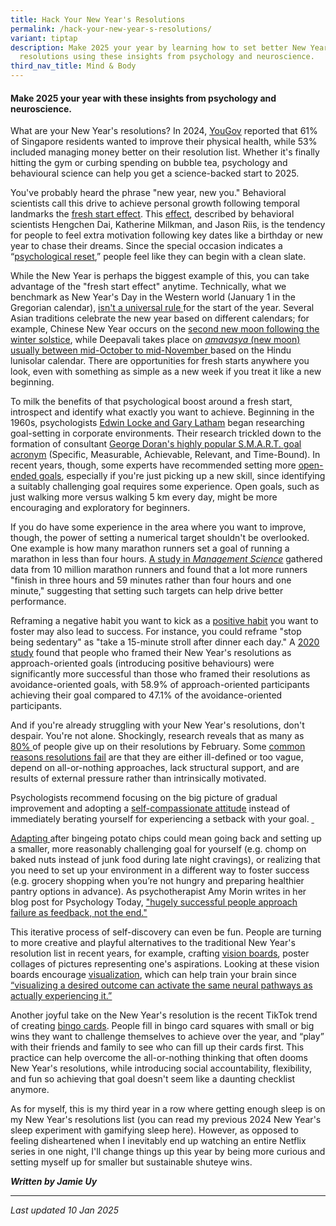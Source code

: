 ```yaml
---
title: Hack Your New Year's Resolutions
permalink: /hack-your-new-year-s-resolutions/
variant: tiptap
description: Make 2025 your year by learning how to set better New Year's
  resolutions using these insights from psychology and neuroscience.
third_nav_title: Mind & Body
---
```

<h4>Make 2025 your year with these insights from psychology and neuroscience.</h4>
<p></p>
<p>What are your New Year's resolutions? In 2024, <a href="https://sg.yougov.com/consumer/articles/48336-what-are-singaporeans-top-new-year-resolutions-for-2024" rel="noopener noreferrer nofollow" target="_blank"><u>YouGov</u></a> reported
that 61% of Singapore residents wanted to improve their physical health,
while 53% included managing money better on their resolution list. Whether
it's finally hitting the gym or curbing spending on bubble tea, psychology
and behavioural science can help you get a science-backed start to 2025.&nbsp;&nbsp;</p>
<p>You've probably heard the phrase "new year, new you." Behavioral scientists
call this drive to achieve personal growth following temporal landmarks
the <a href="https://www.psychologytoday.com/intl/blog/4000-mondays/202412/fresh-starts-the-psychology-behind-new-year-motivation?msockid=0e9b106fe0af61863b7b04eae1ea6015" rel="noopener noreferrer nofollow" target="_blank"><u>fresh start effect</u></a>.
This <a href="https://doi.org/10.1287/mnsc.2014.1901a" rel="noopener noreferrer nofollow" target="_blank"><u>effect</u></a>,
described by behavioral scientists Hengchen Dai, Katherine Milkman, and
Jason Riis, is the tendency for people to feel extra motivation following
key dates like a birthday or new year to chase their dreams. Since the
special occasion indicates a “<a href="https://www.thebehavioralscientist.com/glossary/fresh-start-effect" rel="noopener noreferrer nofollow" target="_blank"><u>psychological reset</u></a>,”
people feel like they can begin with a clean slate.</p>
<p>While the New Year is perhaps the biggest example of this, you can take
advantage of the "fresh start effect" anytime. Technically, what we benchmark
as New Year's Day in the Western world (January 1 in the Gregorian calendar),
<a href="https://www.nationalgeographic.com/travel/article/calendar-new-year-celebrations-around-world" rel="noopener noreferrer nofollow" target="_blank"><u>isn't a universal rule</u>
</a>for the start of the year. Several Asian traditions celebrate the new
year based on different calendars; for example, Chinese New Year occurs
on the <a href="https://lammuseum.wfu.edu/education/teachers/chinese-new-year/history-of-chinese-new-year/" rel="noopener noreferrer nofollow" target="_blank"><u>second new moon following the winter solstice</u></a>,
while Deepavali takes place on <em><a href="https://www.nationalgeographic.com/travel/article/calendar-new-year-celebrations-around-world" rel="noopener noreferrer nofollow" target="_blank"><u>amavasya </u></a></em>
<a href="https://www.nationalgeographic.com/travel/article/calendar-new-year-celebrations-around-world" rel="noopener noreferrer nofollow" target="_blank"><u>(new moon) usually between mid-October to mid-November </u>
</a>based on the Hindu lunisolar calendar. There are opportunities for fresh
starts anywhere you look, even with something as simple as a new week if
you treat it like a new beginning.</p>
<p>To milk the benefits of that psychological boost around a fresh start,
introspect and identify what exactly you want to achieve. Beginning in
the 1960s, psychologists <a href="https://www.bing.com/ck/a?!&amp;&amp;p=612520324d8124e1cf5704ef6c1f599440c87a3d52f95068bd2eea6088e07256JmltdHM9MTczNjI5NDQwMA&amp;ptn=3&amp;ver=2&amp;hsh=4&amp;fclid=0e9b106f-e0af-6186-3b7b-04eae1ea6015&amp;psq=Edwin+Locke+and+Gary+Latham+goal+setting+theory&amp;u=a1aHR0cHM6Ly9tZWQuc3RhbmZvcmQuZWR1L2NvbnRlbnQvZGFtL3NtL3Mtc3BpcmUvZG9jdW1lbnRzL1BELmxvY2tlLWFuZC1sYXRoYW0tcmV0cm9zcGVjdGl2ZV9QYXBlci5wZGY&amp;ntb=1" rel="noopener noreferrer nofollow" target="_blank"><u>Edwin Locke and Gary Latham</u></a> began
researching goal-setting in corporate environments. Their research trickled
down to the formation of consultant <a href="https://www.projectsmart.co.uk/smart-goals/brief-history-of-smart-goals.php" rel="noopener noreferrer nofollow" target="_blank"><u>George Doran's highly popular S.M.A.R.T. goal acronym</u></a> (Specific,
Measurable, Achievable, Relevant, and Time-Bound). In recent years, though,
some experts have recommended setting more <a href="https://www.scientificamerican.com/article/slipping-on-your-new-years-resolutions-science-tips-to-get-on-track/" rel="noopener noreferrer nofollow" target="_blank"><u>open-ended goals</u></a>,
especially if you're just picking up a new skill, since identifying a suitably
challenging goal requires some experience. Open goals, such as just walking
more versus walking 5 km every day, might be more encouraging and exploratory
for beginners.</p>
<p>If you do have some experience in the area where you want to improve,
though, the power of setting a numerical target shouldn't be overlooked.
One example is how many marathon runners set a goal of running a marathon
in less than four hours. <a href="https://pubsonline.informs.org/doi/abs/10.1287/mnsc.2015.2417" rel="noopener noreferrer nofollow" target="_blank"><u>A study in </u></a><em><a href="https://pubsonline.informs.org/doi/abs/10.1287/mnsc.2015.2417" rel="noopener noreferrer nofollow" target="_blank"><u>Management Science</u></a> </em>gathered
data from 10 million marathon runners and found that a lot more runners
"finish in three hours and 59 minutes rather than four hours and one minute,"
suggesting that setting such targets can help drive better performance.</p>
<p>Reframing a negative habit you want to kick as a <a href="https://theconversation.com/the-science-behind-building-healthy-habits-can-help-you-keep-your-new-years-resolution-219947" rel="noopener noreferrer nofollow" target="_blank"><u>positive habit</u></a> you
want to foster may also lead to success. For instance, you could reframe
"stop being sedentary" as "take a 15-minute stroll after dinner each day."
A <a href="https://journals.plos.org/plosone/article?id=10.1371/journal.pone.0234097" rel="noopener noreferrer nofollow" target="_blank"><u>2020 study</u></a> found
that people who framed their New Year's resolutions as approach-oriented
goals (introducing positive behaviours) were significantly more successful
than those who framed their resolutions as avoidance-oriented goals, with
58.9% of approach-oriented participants achieving their goal compared to
47.1% of the avoidance-oriented participants.</p>
<p>And if you're already struggling with your New Year's resolutions, don't
despair. You're not alone. Shockingly, research reveals that as many as
<a href="https://www.psychologytoday.com/us/blog/what-mentally-strong-people-dont-do/202412/why-new-years-resolutions-set-you-up-to-fail?msockid=0e9b106fe0af61863b7b04eae1ea6015" rel="noopener noreferrer nofollow" target="_blank"><u>80%</u>
</a>of people give up on their resolutions by February. Some <a href="https://www.psychologytoday.com/us/blog/what-mentally-strong-people-dont-do/202412/why-new-years-resolutions-set-you-up-to-fail?msockid=0e9b106fe0af61863b7b04eae1ea6015" rel="noopener noreferrer nofollow" target="_blank"><u>common reasons resolutions fail</u></a> are
that they are either ill-defined or too vague, depend on all-or-nothing
approaches, lack structural support, and are results of external pressure
rather than intrinsically motivated.&nbsp;</p>
<p>Psychologists recommend focusing on the big picture of gradual improvement
and adopting a <a href="https://www.psychologytoday.com/us/blog/what-mentally-strong-people-dont-do/202412/why-new-years-resolutions-set-you-up-to-fail?msockid=0e9b106fe0af61863b7b04eae1ea6015" rel="noopener noreferrer nofollow" target="_blank"><u>self-compassionate attitude</u></a> instead
of immediately berating yourself for experiencing a setback with your goal.
<a href="https://www.psychologytoday.com/us/blog/what-mentally-strong-people-dont-do/202412/why-new-years-resolutions-set-you-up-to-fail?msockid=0e9b106fe0af61863b7b04eae1ea6015" rel="noopener noreferrer nofollow" target="_blank"><u>&nbsp;</u>
</a>
</p>
<p><a href="https://www.psychologytoday.com/us/blog/what-mentally-strong-people-dont-do/202412/why-new-years-resolutions-set-you-up-to-fail?msockid=0e9b106fe0af61863b7b04eae1ea6015" rel="noopener noreferrer nofollow" target="_blank"><u>Adapting </u></a>after
bingeing potato chips could mean going back and setting up a smaller, more
reasonably challenging goal for yourself (e.g. chomp on baked nuts instead
of junk food during late night cravings), or realizing that you need to
set up your environment in a different way to foster success (e.g. grocery
shopping when you’re not hungry and preparing healthier pantry options
in advance). As psychotherapist Amy Morin writes in her blog post for Psychology
Today, <a href="https://www.psychologytoday.com/us/blog/what-mentally-strong-people-dont-do/202412/why-new-years-resolutions-set-you-up-to-fail?msockid=0e9b106fe0af61863b7b04eae1ea6015" rel="noopener noreferrer nofollow" target="_blank"><u>"hugely successful people approach failure as feedback, not the end."</u></a>&nbsp;</p>
<p>This iterative process of self-discovery can even be fun. People are turning
to more creative and playful alternatives to the traditional New Year's
resolution list in recent years, for example, crafting <a href="https://abcnews.go.com/GMA/Wellness/make-vision-board-reach-goals-new-year-neurologist/story?id=105991569" rel="noopener noreferrer nofollow" target="_blank"><u>vision boards</u></a>,
poster collages of pictures representing one's aspirations. Looking at
these vision boards encourage <a href="https://abcnews.go.com/GMA/Wellness/make-vision-board-reach-goals-new-year-neurologist/story?id=105991569" rel="noopener noreferrer nofollow" target="_blank"><u>visualization</u></a>,
which can help train your brain since <a href="https://abcnews.go.com/GMA/Wellness/make-vision-board-reach-goals-new-year-neurologist/story?id=105991569" rel="noopener noreferrer nofollow" target="_blank"><u>“visualizing a desired outcome can activate the same neural pathways as actually experiencing it.”</u></a>
</p>
<p>Another joyful take on the New Year's resolution is the recent TikTok
trend of creating <a href="https://www.msn.com/en-us/health/wellness/never-stick-to-new-years-resolutions-tiktoks-bingo-card-theory-might-just-help/ar-AA1wHBaj?ocid=BingNewsSerp" rel="noopener noreferrer nofollow" target="_blank"><u>bingo cards</u></a>.
People fill in bingo card squares with small or big wins they want to challenge
themselves to achieve over the year, and “play” with their friends and
family to see who can fill up their cards first. This practice can help
overcome the all-or-nothing thinking that often dooms New Year's resolutions,
while introducing social accountability, flexibility, and fun so achieving
that goal doesn't seem like a daunting checklist anymore.</p>
<p>As for myself, this is my third year in a row where getting enough sleep
is on my New Year's resolutions list (you can read my previous 2024 New
Year's sleep experiment with gamifying sleep here). However, as opposed
to feeling disheartened when I inevitably end up watching an entire Netflix
series in one night, I'll change things up this year by being more curious
and setting myself up for smaller but sustainable shuteye wins.</p>
<p><strong><em>Written by Jamie Uy</em></strong>
</p>
<hr>
<p><em>Last updated 10 Jan 2025</em>
</p>
<p>
<br>
</p>